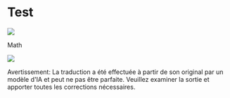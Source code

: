 # Test

![](../../translated_images/bicycle.e5987a077c36459b31452b5f6322a930fe95440ab29aeb9c7cbea92148cbe694.fr.png)  <!-- Insère une image d'un vélo -->

Math  <!-- Titre de section -->

![](../../translated_images/Math.057b8e51717bb65cec8a5b1b0d2eba85728b325315d7edd870b1d734356bb42a.fr.jpg)  <!-- Insère une image représentant des équations mathématiques -->


Avertissement: La traduction a été effectuée à partir de son original par un modèle d'IA et peut ne pas être parfaite. Veuillez examiner la sortie et apporter toutes les corrections nécessaires.